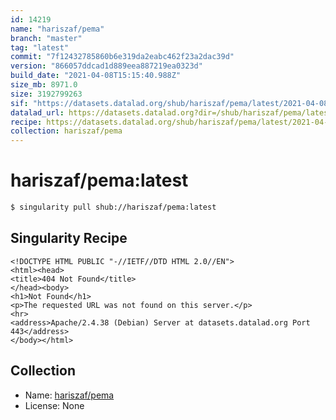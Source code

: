 ```yaml
---
id: 14219
name: "hariszaf/pema"
branch: "master"
tag: "latest"
commit: "7f12432785860b6e319da2eabc462f23a2dac39d"
version: "866057ddcad1d889eea887219ea0323d"
build_date: "2021-04-08T15:15:40.988Z"
size_mb: 8971.0
size: 3192799263
sif: "https://datasets.datalad.org/shub/hariszaf/pema/latest/2021-04-08-7f124327-866057dd/866057ddcad1d889eea887219ea0323d.sif"
datalad_url: https://datasets.datalad.org?dir=/shub/hariszaf/pema/latest/2021-04-08-7f124327-866057dd/
recipe: https://datasets.datalad.org/shub/hariszaf/pema/latest/2021-04-08-7f124327-866057dd/Singularity
collection: hariszaf/pema
---
```


# hariszaf/pema:latest

```bash
$ singularity pull shub://hariszaf/pema:latest
```

## Singularity Recipe

```singularity
<!DOCTYPE HTML PUBLIC "-//IETF//DTD HTML 2.0//EN">
<html><head>
<title>404 Not Found</title>
</head><body>
<h1>Not Found</h1>
<p>The requested URL was not found on this server.</p>
<hr>
<address>Apache/2.4.38 (Debian) Server at datasets.datalad.org Port 443</address>
</body></html>
```

## Collection

 - Name: [hariszaf/pema](https://github.com/hariszaf/pema)
 - License: None

